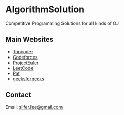 # AlgorithmSolution
Competitive Programming Solutions for all kinds of OJ

## Main Websites
* [Topcoder](www.topcoder.com)
* [Codeforces](codeforces.com)
* [ProjectEuler](https://projecteuler.net)
* [LeetCode](https://oj.leetcode.com)
* [Pat](pat.zju.edu.cn)
* [geeksforgeeks](www.geeksforgeeks.org)

## Contact
Email: silfer.lee@gmail.com

